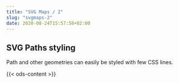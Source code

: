 ```yaml
---
title: "SVG Maps / 2"
slug: "svgmaps-2"
date: 2020-08-24T15:57:58+02:00
---
```


## SVG Paths styling

Path and other geometries can easily be styled with few CSS lines.

{{< ods-content >}}